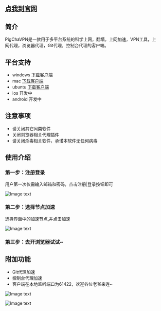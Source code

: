 ## [点我到官网](http://co2fun.com)


## 简介
PigChaVPN是一款用于多平台系统的科学上网，翻墙，上网加速，VPN工具，上网代理，浏览器代理，Git代理，控制台代理的客户端。
## 平台支持
- windows [下载客户端](http://co2fun.com:6789/PigChaVPN/windows/PigChaClient.exe)
- mac [下载客户端](http://co2fun.com:6789/PigChaVPN/mac/PigChaClient.zip)
- ubuntu [下载客户端](http://co2fun.com:6789/PigChaVPN/ubuntu/PigChaClient.zip)
- ios 开发中
- android 开发中

## 注意事项
- 请关闭其它同类软件
- 关闭浏览器相关代理插件
- 请关闭杀毒相关软件，承诺本软件无任何病毒

## 使用介绍
### 第一步：注册登录
用户第一次仅需输入邮箱和密码，点击注册|登录按钮即可

![Image text](http://co2fun.com:6789/PigChaVPN/misc/pic2.png)

### 第二步：选择节点加速
选择界面中的加速节点,并点击加速

![Image text](http://co2fun.com:6789/PigChaVPN/misc/pic3.png)

### 第三步：去开浏览器试试~
## 附加功能
- Git代理加速
- 控制台代理加速
- 客户端在本地监听端口为61422，欢迎各位老爷来连~

![Image text](http://co2fun.com:6789/PigChaVPN/misc/pic1.png)

![Image text](http://co2fun.com:6789/PigChaVPN/misc/pic0.png)
